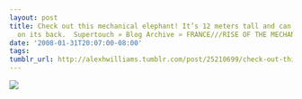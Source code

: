 ```yaml
---
layout: post
title: Check out this mechanical elephant! It’s 12 meters tall and can carry 45 people
  on its back.  Supertouch » Blog Archive » FRANCE///RISE OF THE MECHANICAL ANIMALS…
date: '2008-01-31T20:07:00-08:00'
tags: 
tumblr_url: http://alexhwilliams.tumblr.com/post/25210699/check-out-this-mechanical-elephant-its-12-meters
---
```

<img src="http://24.media.tumblr.com/EXq6qISRE4vtkemttblUojHs_500.jpg"/>
